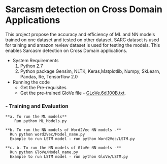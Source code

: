 # Sarcasm detection on Cross Domain Applications 
  This project propose the accuracy and efficiency of ML and NN models trained on one dataset and tested on other dataset. SARC dataset is used for taining and amazon     review dataset is used for testing the models. This enables Sarcasm detection on Cross Domain applications.
  - System Requirements
     1. Python 2.7
     2. Python package Gensim, NLTK, Keras,Matplotlib, Numpy, SkLearn, Pandas, Re, Tensorflow 2.0
  -  Running the code
     - Get the Pre-requisites
     - Get the pre-trained GloVe file - [GLoVe.6d.100B.txt](https://nlp.stanford.edu/projects/glove/).
### - Training and Evaluation
    **a. To run the ML models**
        Run python ML_Models.py

    **b. To run the NN models of Word2Vec NN models -**
      Run python word2Vec/Model_name.py
      Example to run LSTM model - run python Word2Vec/LSTM.py

    **c. b. To run the NN models of GloVe NN models -**
      Run python GloVe/Model_name.py
      Example to run LSTM model - run python GloVe/LSTM.py

